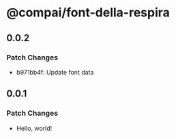 # @compai/font-della-respira

## 0.0.2

### Patch Changes

- b971bb4f: Update font data

## 0.0.1

### Patch Changes

- Hello, world!
